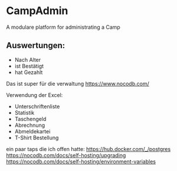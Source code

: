 # CampAdmin
A modulare platform for administrating a Camp

## Auswertungen:

- Nach Alter
- ist Bestätigt
- hat Gezahlt



Das ist super für die verwaltung
https://www.nocodb.com/

Verwendung der Excel:
- Unterschriftenliste
- Statistik
- Taschengeld
- Abrechnung
- Abmeldekartei
- T-Shirt Bestellung


ein paar taps die ich offen hatte:
https://hub.docker.com/_/postgres
https://nocodb.com/docs/self-hosting/upgrading
https://nocodb.com/docs/self-hosting/environment-variables
